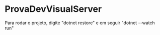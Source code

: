 # ProvaDevVisualServer
Para rodar o projeto, digite "dotnet restore" e em seguir "dotnet --watch run"
